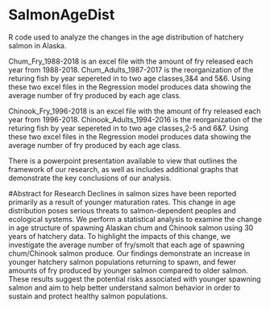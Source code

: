 # SalmonAgeDist 
R code used to analyze the changes in the age distribution of hatchery salmon in Alaska. 

Chum_Fry_1988-2018 is an excel file with the amount of fry released each year from 1988-2018. Chum_Adults_1987-2017 is the reorganization of the returing fish by year sepereted in to two age classes,3&4 and 5&6. Using these two excel files in the Regression model produces data showing the average number of fry produced by each age class.


Chinook_Fry_1996-2018 is an excel file with the amount of fry released each year from 1996-2018. Chinook_Adults_1994-2016 is the reorganization of the returing fish by year sepereted in to two age classes,2-5 and 6&7. Using these two excel files in the Regression model produces data showing the average number of fry produced by each age class.


There is a powerpoint presentation available to view that outlines the framework of our research, as well as includes additional graphs that demonstrate the key conclusions of our analysis.

#Abstract for Research
Declines in salmon sizes have been reported primarily as a result of younger maturation rates. This change in age distribution poses serious threats to salmon-dependent peoples and ecological systems. We perform a statistical analysis to examine the change in age structure of spawning Alaskan chum and Chinook salmon using 30 years of hatchery data. To highlight the impacts of this change, we investigate the average number of fry/smolt that each age of spawning chum/Chinook salmon produce. Our findings demonstrate an increase in younger hatchery salmon populations returning to spawn, and fewer amounts of fry produced by younger salmon compared to older salmon. These results suggest the potential risks associated with younger spawning salmon and aim to help better understand salmon behavior in order to sustain and protect healthy salmon populations.
